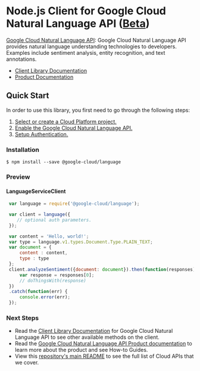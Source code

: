 # Node.js Client for Google Cloud Natural Language API ([Beta](https://github.com/GoogleCloudPlatform/google-cloud-node#versioning))

[Google Cloud Natural Language API][Product Documentation]: Google Cloud Natural Language API provides natural language understanding technologies to developers. Examples include sentiment analysis, entity recognition, and text annotations.
- [Client Library Documentation][]
- [Product Documentation][]

## Quick Start
In order to use this library, you first need to go through the following steps:

1. [Select or create a Cloud Platform project.](https://console.cloud.google.com/project)
2. [Enable the Google Cloud Natural Language API.](https://console.cloud.google.com/apis/api/language)
3. [Setup Authentication.](https://googlecloudplatform.github.io/google-cloud-node/#/docs/google-cloud/master/guides/authentication)

### Installation
```
$ npm install --save @google-cloud/language
```

### Preview
#### LanguageServiceClient
```js
 var language = require('@google-cloud/language');

 var client = language({
    // optional auth parameters.
 });

 var content = 'Hello, world!';
 var type = language.v1.types.Document.Type.PLAIN_TEXT;
 var document = {
     content : content,
     type : type
 };
 client.analyzeSentiment({document: document}).then(function(responses) {
     var response = responses[0];
     // doThingsWith(response)
 })
 .catch(function(err) {
     console.error(err);
 });
```

### Next Steps
- Read the [Client Library Documentation][] for Google Cloud Natural Language API to see other available methods on the client.
- Read the [Google Cloud Natural Language API Product documentation][Product Documentation] to learn more about the product and see How-to Guides.
- View this [repository's main README](https://github.com/GoogleCloudPlatform/google-cloud-node/blob/master/README.md) to see the full list of Cloud APIs that we cover.

[Client Library Documentation]: https://googlecloudplatform.github.io/google-cloud-node/#/docs/language
[Product Documentation]: https://cloud.google.com/language